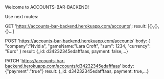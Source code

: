 Welcome to ACCOUNTS-BAR-BACKEND!

Use next routes:

GET 'https://accounts-bar-backend.herokuapp.com/accounts';
result: [{},{},{}...]

POST 'https://accounts-bar-backend.herokuapp.com/accounts'
body:
{
"company":"Nvidia",
"gameName:"Lara Croft",
"sum": 1234,
"currency": "Euro"
}
result: {\_id: d34232345edafffaas, payment: false,...}

PATCH 'https://accounts-bar-backend.herokuapp.com/accounts/d34232345edafffaas'
body: {"payment":"true"}
result: {\_id: d34232345edafffaas, payment: true,...}
